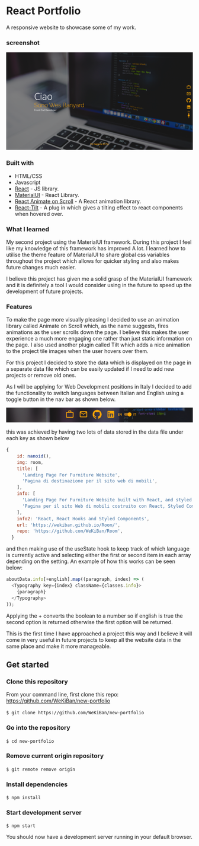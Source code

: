 # React Portfolio

A responsive website to showcase some of my work.

### screenshot

![](src/images/heroScreenshot.png)

### Built with

- HTML/CSS
- Javascript
- [React](https://reactjs.org/) - JS library.
- [MaterialUI](https://mui.com/) - React Library.
- [React Animate on Scroll](https://www.npmjs.com/package/react-animate-on-scroll) - A React animation library.
- [React-Tilt](https://www.npmjs.com/package/react-tilt) - A plug in which gives a tilting effect to react components when hovered over.

### What I learned

My second project using the MaterialUI framework. During this project I feel like my knowledge of this framework has improved A lot. I learned how to utilise the theme feature of MaterialUI to share global css variables throughout the project which allows for quicker styling and also makes future changes much easier.

I believe this project has given me a solid grasp of the MaterialUI framework and it is definitely a tool I would consider using in the future to speed up the development of future projects.

### Features

To make the page more visually pleasing I decided to use an animation library called Animate on Scroll which, as the name suggests, fires animations as the user scrolls down the page. I believe this makes the user experience a much more engaging one rather than just static information on the page. I also used another plugin called Tilt which adds a nice animation to the project tile images when the user hovers over them.

For this project I decided to store the data which is displayed on the page in a separate data file which can be easily updated if I need to add new projects or remove old ones.

As I will be applying for Web Development positions in Italy I decided to add the functionality to switch languages between Italian and English using a toggle button in the nav bar as shown below.

![](src/images/toggleScreenshot.png)

this was achieved by having two lots of data stored in the data file under each key as shown below

```javascript
{
    id: nanoid(),
    img: room,
    title: [
      'Landing Page For Furniture Website',
      'Pagina di destinazione per il sito web di mobili',
    ],
    info: [
      'Landing Page For Furniture Website built with React, and styled components and  React Hooks',
      'Pagina per il sito Web di mobili costruito con React, Styled Components e React Hooks',
    ],
    info2: 'React, React Hooks and Styled Components',
    url: 'https://wekiban.github.io/Room/',
    repo: 'https://github.com/WeKiBan/Room',
  }
```

and then making use of the useState hook to keep track of which language is currently active and selecting either the first or second item in each array depending on the setting. An example of how this works can be seen below:

```javascript
aboutData.info[+english].map((paragraph, index) => (
  <Typography key={index} className={classes.info}>
    {paragraph}
  </Typography>
));
```

Applying the + converts the boolean to a number so if english is true the second option is returned otherwise the first option will be returned.

This is the first time I have approached a project this way and I believe it will come in very useful in future projects to keep all the website data in the same place and make it more manageable.

## Get started

### Clone this repository

From your command line, first clone this repo: https://github.com/WeKiBan/new-portfolio

`$ git clone https://github.com/WeKiBan/new-portfolio`

### Go into the repository

`$ cd new-portfolio`

### Remove current origin repository

`$ git remote remove origin`

### Install dependencies

`$ npm install`

### Start development server

`$ npm start`

You should now have a development server running in your default browser.

```

```
